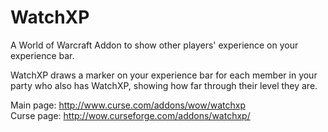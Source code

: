 WatchXP
=======

A World of Warcraft Addon to show other players' experience on your experience bar.

WatchXP draws a marker on your experience bar for each member in your party who also has WatchXP, showing how far through their level they are.

Main page: http://www.curse.com/addons/wow/watchxp  
Curse page: http://wow.curseforge.com/addons/watchxp/

